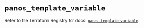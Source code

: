 # `panos_template_variable`

Refer to the Terraform Registry for docs: [`panos_template_variable`](https://registry.terraform.io/providers/paloaltonetworks/panos/2.0.5/docs/resources/template_variable).
